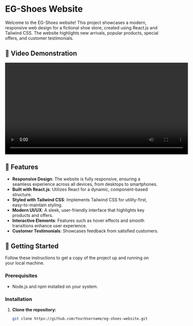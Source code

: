 # EG-Shoes Website

Welcome to the EG-Shoes website! This project showcases a modern, responsive web design for a fictional shoe store, created using React.js and Tailwind CSS. The website highlights new arrivals, popular products, special offers, and customer testimonials.

## 🎥 Video Demonstration

<video width="600" controls>
  <source src="demo.mp4" type="video/mp4">
  Your browser does not support the video tag.
</video>

## 🌟 Features

- **Responsive Design**: The website is fully responsive, ensuring a seamless experience across all devices, from desktops to smartphones.
- **Built with React.js**: Utilizes React for a dynamic, component-based structure.
- **Styled with Tailwind CSS**: Implements Tailwind CSS for utility-first, easy-to-maintain styling.
- **Modern UI/UX**: A sleek, user-friendly interface that highlights key products and offers.
- **Interactive Elements**: Features such as hover effects and smooth transitions enhance user experience.
- **Customer Testimonials**: Showcases feedback from satisfied customers.

## 🚀 Getting Started

Follow these instructions to get a copy of the project up and running on your local machine.

### Prerequisites

- Node.js and npm installed on your system.

### Installation

1. **Clone the repository:**
   ```bash
   git clone https://github.com/YourUsername/eg-shoes-website.git
